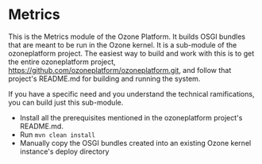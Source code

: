 Metrics
======================

This is the Metrics module of the Ozone Platform.  It builds OSGI bundles that are meant to be run in the 
Ozone kernel.  It is a sub-module of the ozoneplatform project.  The easiest way to build and work with this
is to get the entire ozoneplatform project, https://github.com/ozoneplatform/ozoneplatform.git, and follow
that project's README.md for building and running the system.

If you have a specific need and you understand the technical ramifications, you can build just this sub-module.
* Install all the prerequisites mentioned in the ozoneplatform project's README.md.
* Run `mvn clean install`
* Manually copy the OSGI bundles created into an existing Ozone kernel instance's deploy directory
